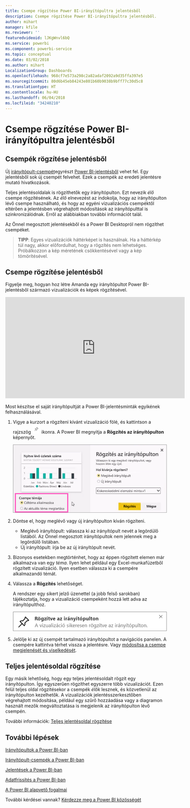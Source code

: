 ```yaml
---
title: Csempe rögzítése Power BI-irányítópultra jelentésből
description: Csempe rögzítése Power BI-irányítópultra jelentésből.
author: mihart
manager: kfile
ms.reviewer: ''
featuredvideoid: lJKgWnvl6bQ
ms.service: powerbi
ms.component: powerbi-service
ms.topic: conceptual
ms.date: 03/02/2018
ms.author: mihart
LocalizationGroup: Dashboards
ms.openlocfilehash: 968cf7e573a298c2a82adaf2092a9d35ffa397e5
ms.sourcegitcommit: 80d6b45eb84243e801b60b9038b9bff77c30d5c8
ms.translationtype: HT
ms.contentlocale: hu-HU
ms.lasthandoff: 06/04/2018
ms.locfileid: "34240210"
---
```

# <a name="pin-a-tile-to-a-power-bi-dashboard-from-a-report"></a>Csempe rögzítése Power BI-irányítópultra jelentésből
## <a name="pinning-tiles-from-a-report"></a>Csempék rögzítése jelentésből
Új [irányítópult-csempét](service-dashboard-tiles.md)egyrészt [Power BI-jelentésből](service-reports.md) vehet fel. Egy jelentésből sok új csempét felvehet.  Ezek a csempék az eredeti jelentésre mutató hivatkozások.

Teljes jelentésoldalak is rögzíthetők egy irányítópulton.  Ezt nevezik *élő* csempe rögzítésének.  Az *élő* elnevezést az indokolja, hogy az irányítópulton lévő csempe használható, és hogy az egyéni vizualizációs csempéktől eltérően a jelentésben végrehajtott módosítások az irányítópulttal is szinkronizálódnak. Erről az alábbiakban további információt talál.

Az Önnel megosztott jelentésekből és a Power BI Desktopról nem rögzíthet csempéket. 

> **TIPP**: Egyes vizualizációk háttérképet is használnak. Ha a háttérkép túl nagy, akkor előfordulhat, hogy a rögzítés nem lehetséges.  Próbálkozzon a kép méretének csökkentésével vagy a kép tömörítésével.  
> 
> 

## <a name="pin-a-tile-from-a-report"></a>Csempe rögzítése jelentésből
Figyelje meg, hogyan hoz létre Amanda egy irányítópultot Power BI-jelentésből származó vizualizációk és képek rögzítésével.

<iframe width="560" height="315" src="https://www.youtube.com/embed/lJKgWnvl6bQ" frameborder="0" allowfullscreen></iframe>

Most készítse el saját irányítópultját a Power BI-jelentésminták egyikének felhasználásával.

1. Vigye a kurzort a rögzíteni kívánt vizualizáció fölé, és kattintson a rajzszög ![](media/service-dashboard-pin-tile-from-report/pbi_pintile_small.png) ikonra. A Power BI megnyitja a **Rögzítés az irányítópulton** képernyőt.
   
     ![Rögzítés az irányítópulton ablak](media/service-dashboard-pin-tile-from-report/pbi_themes2.png)
2. Döntse el, hogy meglévő vagy új irányítópulton kíván rögzíteni.
   
   * Meglévő irányítópult: válassza ki az irányítópult nevét a legördülő listából. Az Önnel megosztott irányítópultok nem jelennek meg a legördülő listában.
   * Új irányítópult: írja be az új irányítópult nevét.
3. Bizonyos esetekben megtörténhet, hogy az éppen rögzített elemen már alkalmazva van egy *téma*.  Ilyen lehet például egy Excel-munkafüzetből rögzített vizualizáció. Ilyen esetben válassza ki a csempére alkalmazandó témát.
4. Válassza a **Rögzítés** lehetőséget.
   
   A rendszer egy sikert jelző üzenettel (a jobb felső sarokban) tájékoztatja, hogy a vizualizáció csempeként hozzá lett adva az irányítópulthoz.
   
   ![sikert jelző üzenet](media/service-dashboard-pin-tile-from-report/pinsuccess.png)
5. Jelölje ki az új csempét tartalmazó irányítópultot a navigációs panelen. A csempére kattintva térhet vissza a jelentésre. Vagy [módosítsa a csempe megjelenését és viselkedését](service-dashboard-edit-tile.md).

## <a name="pin-an-entire-report-page"></a>Teljes jelentésoldal rögzítése
Egy másik lehetőség, hogy egy teljes jelentésoldalt rögzít egy irányítópulton. Így egyszerűen rögzíthet egyszerre több vizualizációt.  Ezen felül teljes oldal rögzítésekor a csempék *élők* lesznek, és közvetlenül az irányítópulton kezelhetők. A vizualizációk jelentésszerkesztőben végrehajtott módosítása, például egy szűrő hozzáadása vagy a diagramon használt mezők megváltoztatása is megjelenik az irányítópulton lévő csempén.  

További információk: [Teljes jelentésoldal rögzítése](service-dashboard-pin-live-tile-from-report.md)

## <a name="next-steps"></a>További lépések
[Irányítópultok a Power BI-ban](service-dashboards.md)

[Irányítópult-csempék a Power BI-ban](service-dashboard-tiles.md)

[Jelentések a Power BI-ban](service-reports.md)

[Adatfrissítés a Power BI-ban](refresh-data.md)

[A Power BI alapvető fogalmai](service-basic-concepts.md)

További kérdései vannak? [Kérdezze meg a Power BI közösségét](http://community.powerbi.com/)

